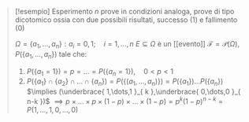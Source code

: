 >[!esempio] Esperimento
>$n$ prove in condizioni analoga, prove di tipo dicotomico ossia con due possibili risultati, successo (1) e fallimento (0)
>
>$\Omega = \left\{ a_{1},\dots,a_{n} \right\} : a_{i} = 0,1;\quad i=1,\dots,n$
>$E \subseteq \Omega$ è un [[evento]] $\mathcal{F} = \mathcal{P}(\Omega)$,
>$P(\left\{ a_{1},\dots,a_{n} \right\})$ tale che:
>1. $P(\left\{ a_{1} = 1 \right\})=p = \dots = P(\left\{ a_{n}=1 \right\}),\quad 0 < p < 1$
>2. $P(\left\{ a_{1} \right\} \cap \left\{ a_{2} \right\} \cap \dots \cap \left\{ a_{n} \right\}) = P(\left\{ (a_{1},\dots,a_{n}) \right\}) = P(\left\{ a_{1} \right\})\dots P(\left\{ a_{n} \right\})$
>   $\implies (\underbrace{ 1,\dots,1 }_{ k },\underbrace{ 0,\dots,0 }_{ n-k })$ 
>   $\implies p \times \dots \times p \times (1-p) \times \dots \times (1-p) = p^k (1-p)^{n-k} = P(1,\dots,1,0,\dots,0)$


